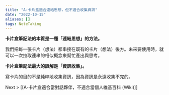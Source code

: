 ```yaml
---
title: "A-卡片盒適合連結思想，但不適合收集資訊"
date: "2022-10-15"
aliases: []
tags: NoteTaking
---
```


**卡片盒筆記法的本質是一種「連結思想」的方法。**

我們把每一張卡片（想法）都串接在既有的卡片（想法）後方。未來要使用時，就可以一次拉取連串的相似概念來幫忙產出與思考。

**卡片盒筆記法最大的誤解是「資訊收集」。**

寫卡片的目的不是純粹地收集資訊，因為資訊是永遠收集不完的。

Next > [[A-卡片盒適合當對話夥伴，不適合當個人維基百科 (Wiki)]]